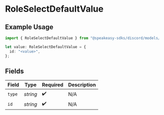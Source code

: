 # RoleSelectDefaultValue

## Example Usage

```typescript
import { RoleSelectDefaultValue } from "@speakeasy-sdks/discord/models/components";

let value: RoleSelectDefaultValue = {
  id: "<value>",
};
```

## Fields

| Field              | Type               | Required           | Description        |
| ------------------ | ------------------ | ------------------ | ------------------ |
| `type`             | *string*           | :heavy_check_mark: | N/A                |
| `id`               | *string*           | :heavy_check_mark: | N/A                |